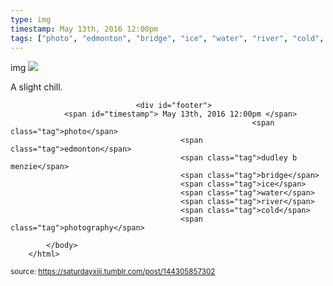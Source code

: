 ```yaml
---
type: img
timestamp: May 13th, 2016 12:00pm
tags: ["photo", "edmonton", "bridge", "ice", "water", "river", "cold", "photography"]
---
```

img
<img src="https://saturdayxiii.github.io/media/144305857302.jpg"/>
                                                                                          
A slight chill.
 
                                    
                
                
                
                
                                <div id="footer">
                <span id="timestamp"> May 13th, 2016 12:00pm </span>
                                                          <span class="tag">photo</span>
                                          <span class="tag">edmonton</span>
                                          <span class="tag">dudley b menzie</span>
                                          <span class="tag">bridge</span>
                                          <span class="tag">ice</span>
                                          <span class="tag">water</span>
                                          <span class="tag">river</span>
                                          <span class="tag">cold</span>
                                          <span class="tag">photography</span>
                                                    
            </body>
        </html>

        
<small>source: https://saturdayxiii.tumblr.com/post/144305857302</small>